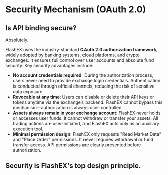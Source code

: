 # Security Mechanism (OAuth 2.0)

## Is API binding secure?

Absolutely.

FlashEX uses the industry-standard **OAuth 2.0 authorization framework**, widely adopted by banking systems, cloud platforms, and crypto exchanges. It ensures full control over user accounts and absolute fund security. Key security advantages include:

* **No account credentials required**: During the authorization process, users never need to provide exchange login credentials. Authentication is conducted through official channels, reducing the risk of sensitive data exposure.
* **Revocable at any time**: Users can disable or delete their API keys or tokens anytime via the exchange’s backend. FlashEX cannot bypass this mechanism—authorization is always user-controlled.
* **Assets always remain in your exchange account**: FlashEX never holds or accesses user funds. It cannot withdraw or transfer your assets. All trading actions are user-initiated, and FlashEX acts only as an auxiliary execution tool.
* **Minimal permission design**: FlashEX only requests "Read Market Data" and "Place Order" permissions. It never requires withdrawal or fund transfer access. API permissions are clearly presented before authorization.

## **Security is FlashEX's top design principle.**
